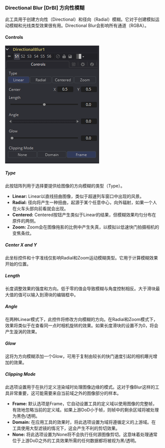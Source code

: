 ### Directional Blur [DrBl] 方向性模糊

此工具用于创建方向性（Directional）和径向（Radial）模糊。它对于创建模拟运动模糊和光线类型效果很有用。Directional Blur会影响所有通道（RGBA）。

#### Controls

![DrBl_Controls](images/DrBl_Controls.png)

##### Type

此按钮阵列用于选择要提供给图像的方向模糊的类型（Type）。

- **Linear:** Linear以直线扭曲图像，类似于超速列车窗口中出现的风景。
- **Radial:** 径向将产生一种扭曲，起源于某个任意中心，向外辐射，如果一个人在火车头部向前看就会出现。
- **Centered:** Centered按钮产生类似于Linear的结果，但模糊效果均匀分布在原件的两侧。
- **Zoom:** Zoom会在图像拖影的比例中产生失真，以模拟以低速快门拍摄相机的变焦条纹。

##### Center X and Y

此坐标控件和十字准线仅影响Radial和Zoom运动模糊类型。它用于计算模糊效果开始的位置。

##### Length

长度调整效果的强度和方向。低于零的值会导致模糊与角度控制相反。大于滑块最大值的值可以输入到滑块的编辑框中。

##### Angle

在两种Linear模式下，此控件将修改方向模糊的方向。在Radial和Zoom模式下，效果将类似于在查看同一点时相机旋转的效果。如果长度滑块的设置不为0，将会产生漩涡的效果。

##### Glow

这将为方向模糊添加一个Glow，可用于复制由较长的快门速度引起的相机曝光增加的效果。

##### Clipping Mode

此选项设置用于在执行定义渲染域时处理图像边缘的模式。这对于像Blur这样的工具非常重要，这可能需要来自当前域之外的图像部分的样本。

- **Frame:** 默认选项是Frame，它自动设置工具的定义域以使用图像的完整帧，有效地忽略当前的定义域。如果上游DoD小于帧，则帧中的剩余区域将被处理为黑色/透明。
- **Domain:** 在应用工具的效果时，将此选项设置为域将遵循定义的上游域。在工具使用大型滤镜的情况下，这会产生不利的剪切效果。
- **None:** 将此选项设置为None将不会执行任何源图像剪切。这意味着处理通常位于上游DoD之外的工具效果所需的任何数据都将被视为黑/透明。